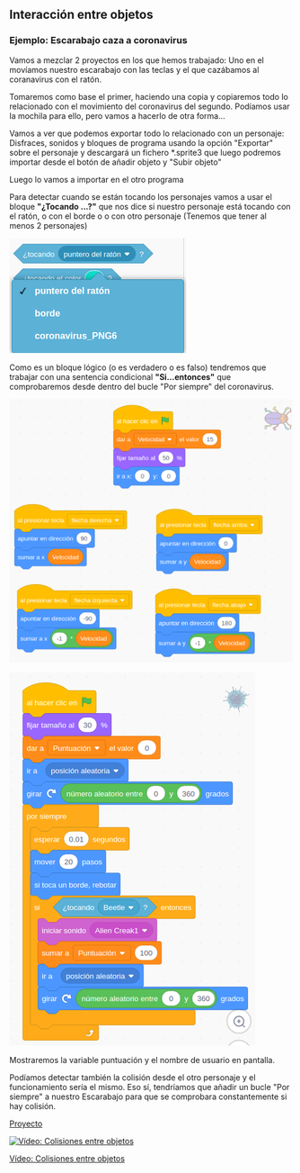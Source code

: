 ## Interacción entre objetos



### Ejemplo: Escarabajo caza a coronavirus

Vamos a mezclar 2 proyectos en los que hemos trabajado: Uno en el movíamos nuestro escarabajo con las teclas y el que cazábamos al coranavirus con el ratón.

Tomaremos como base el primer, haciendo una copia y copiaremos todo lo relacionado con el movimiento del coronavirus del segundo. Podíamos usar la mochila para ello, pero vamos a hacerlo de otra forma...

Vamos a ver que podemos exportar todo lo relacionado con un personaje: Disfraces, sonidos y bloques de programa  usando la opción "Exportar" sobre el personaje y descargará un fichero *.sprite3 que luego podremos importar desde el botón de añadir objeto y "Subir objeto"

Luego lo vamos a importar en el otro programa

Para detectar cuando se están tocando los personajes vamos a usar el bloque **"¿Tocando ...?"** que nos dice si nuestro personaje está tocando con el ratón, o con el borde o o con otro personaje (Tenemos que tener al menos 2 personajes)

![BloqueTocando](./images/BloqueTocando.png)

Como es un bloque lógico (o es verdadero o es falso) tendremos que trabajar con una sentencia condicional **"Si...entonces"** que comprobaremos desde dentro del bucle "Por siempre" del coronavirus.

![BloquesEscarabajo](./images/BloquesEscarabajo.png)

![BloquesCoronavirus](./images/BloquesCoronavirus.png)


Mostraremos la variable puntuación y el nombre de usuario en pantalla.

Podíamos detectar también la colisión desde el otro personaje y el funcionamiento sería el mismo. Eso sí, tendríamos que añadir un bucle "Por siempre" a nuestro Escarabajo para que se comprobara constantemente si hay colisión.

[Proyecto](https://scratch.mit.edu/projects/398091853/)

[![Vídeo: Colisiones entre objetos](https://img.youtube.com/vi/5Nj3QNhqB94/0.jpg)](https://youtu.be/5Nj3QNhqB94)

[Vídeo: Colisiones entre objetos](https://youtu.be/5Nj3QNhqB94)

